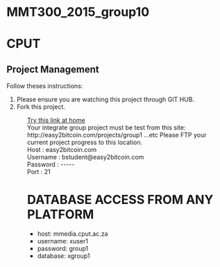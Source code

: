 # MMT300_2015_group10

<h1>CPUT</h1>
<h2>Project Management</h2>
Follow theses instructions:
<ol>
<li> Please ensure you are watching this project through GIT HUB. </li>
<li> Fork this project. </li>
<ol>
<a href='https://c-easy2taf.aserv.co.za/cpsess3351441575/3rdparty/phpMyAdmin/index.php'> Try this link at home</a>
<br />
Your integrate group project must be test from this site: http://easy2bitcoin.com/projects/group1 ...etc
Please FTP your current project progress to this location.
<br />
Host : easy2bitcoin.com
<br />
Username : bstudent@easy2bitcoin.com
<br />
Password :  -----
<br />
Port : 21

<h1>DATABASE ACCESS FROM ANY PLATFORM</h1>
<ul>
<li>host: mmedia.cput.ac.za</li>
<li>username: xuser1</li>
<li>password: group1</li>
<li>database: xgroup1</li>
</ul


